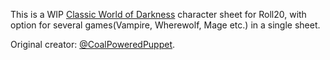 This is a WIP [Classic World of Darkness](https://wiki.roll20.net/Classic_World_of_Darkness) character sheet for Roll20, with option for several games(Vampire, Wherewolf, Mage etc.) in a single sheet.

Original creator: [@CoalPoweredPuppet](https://github.com/CoalPoweredPuppet).
